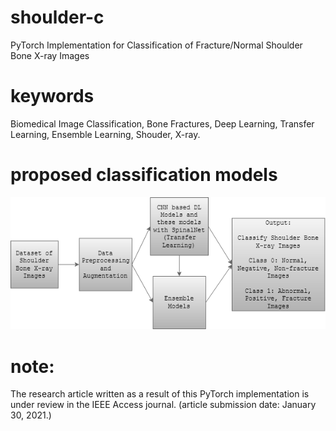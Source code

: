 # shoulder-c
PyTorch Implementation for Classification of Fracture/Normal Shoulder Bone X-ray Images 
# keywords
Biomedical Image Classification, Bone Fractures, Deep Learning, Transfer Learning, Ensemble Learning, Shouder, X-ray.
# proposed classification models
![models](https://github.com/fatihuysal88/shoulder-c/blob/main/docs/figs/proposed%20classification%20models.png)
# note:
The research article written as a result of this PyTorch implementation is under review in the IEEE Access journal. (article submission date: January 30, 2021.)
